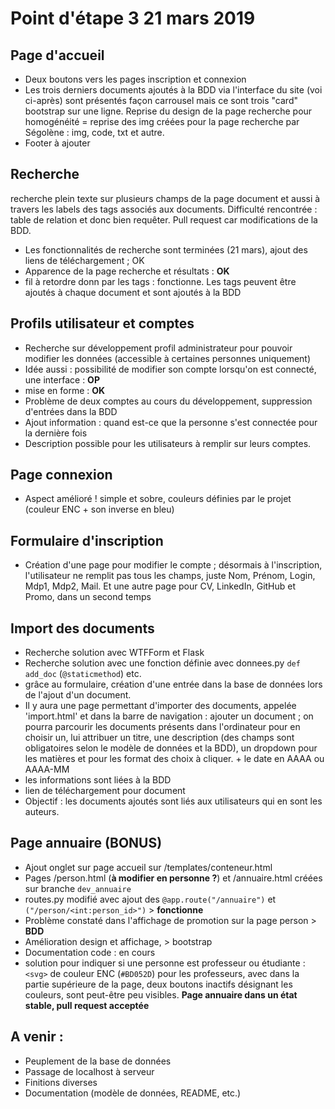 # Point d'étape 3 21 mars 2019

## Page d'accueil
* Deux boutons vers les pages inscription et connexion
* Les trois derniers documents ajoutés à la BDD via l'interface du site (voi ci-après) sont présentés façon carrousel mais ce sont trois "card" bootstrap sur une ligne. Reprise du design de la page recherche pour homogénéité = reprise des img créées pour la page recherche par Ségolène : img, code, txt et autre.
* Footer à ajouter

## Recherche
recherche plein texte sur plusieurs champs de la page document et aussi à travers les labels des tags associés aux documents. Difficulté rencontrée : table de relation et donc bien requêter.
Pull request car modifications de la BDD.
* Les fonctionnalités de recherche sont terminées (21 mars), ajout des liens de téléchargement ; OK
* Apparence de la page recherche et résultats : **OK**
* fil à retordre donn par les tags : fonctionne. Les tags peuvent être ajoutés à chaque document et sont ajoutés à la BDD

## Profils utilisateur et comptes
* Recherche sur développement profil administrateur pour pouvoir modifier les données (accessible à certaines personnes uniquement)
* Idée aussi : possibilité de modifier son compte lorsqu'on est connecté, une interface : **OP**
* mise en forme : **OK**
* Problème de deux comptes au cours du développement, suppression d'entrées dans la BDD
* Ajout information : quand est-ce que la personne s'est connectée pour la dernière fois
* Description possible pour les utilisateurs à remplir sur leurs comptes.

## Page connexion
* Aspect amélioré ! simple et sobre, couleurs définies par le projet (couleur ENC + son inverse en bleu)

## Formulaire d'inscription
* Création d'une page pour modifier le compte ; désormais à l'inscription, l'utilisateur ne remplit pas tous les champs, juste Nom, Prénom, Login, Mdp1, Mdp2, Mail. Et une autre page pour CV, LinkedIn, GitHub et Promo, dans un second temps

## Import des documents
* Recherche solution avec WTFForm et Flask
* Recherche solution avec une fonction définie avec donnees.py `def add_doc` (`@staticmethod`) etc.
* grâce au formulaire, création d'une entrée dans la base de données lors de l'ajout d'un document.
* Il y aura une page permettant d'importer des documents, appelée 'import.html' et dans la barre de navigation : ajouter un document ; on pourra parcourir les documents présents dans l'ordinateur pour en choisir un, lui attribuer un titre, une description (des champs sont obligatoires selon le modèle de données et la BDD), un dropdown pour les matières et pour les format des choix à cliquer. + le date en AAAA ou AAAA-MM
* les informations sont liées à la BDD
* lien de téléchargement pour document
* Objectif : les documents ajoutés sont liés aux utilisateurs qui en sont les auteurs.

## Page annuaire (BONUS)
* Ajout onglet sur page accueil sur /templates/conteneur.html
* Pages /person.html (**à modifier en personne ?**) et /annuaire.html créées sur branche `dev_annuaire`
* routes.py modifié avec ajout des `@app.route("/annuaire")` et `("/person/<int:person_id>")`   >   **fonctionne**
* Problème constaté dans l'affichage de promotion sur la page person  > **BDD**
* Amélioration design et affichage,  >  bootstrap
* Documentation code : en cours
* solution pour indiquer si une personne est professeur ou étudiante : `<svg>` de couleur ENC (`#BD052D`) pour les professeurs, avec dans la partie supérieure de la page, deux boutons inactifs désignant les couleurs, sont peut-être peu visibles.
	**Page annuaire dans un état stable, pull request acceptée**


## A venir :
* Peuplement de la base de données
* Passage de localhost à serveur 
* Finitions diverses
* Documentation (modèle de données, README, etc.)